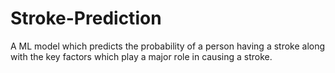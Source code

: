# Stroke-Prediction
A ML model which predicts the probability of a person having a stroke along with the key factors which play a major role in causing a stroke.
